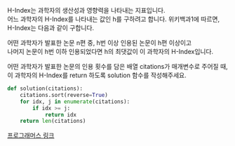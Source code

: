 H-Index는 과학자의 생산성과 영향력을 나타내는 지표입니다.   
어느 과학자의 H-Index를 나타내는 값인 h를 구하려고 합니다. 위키백과1에 따르면, H-Index는 다음과 같이 구합니다.

어떤 과학자가 발표한 논문 n편 중, h번 이상 인용된 논문이 h편 이상이고   
나머지 논문이 h번 이하 인용되었다면 h의 최댓값이 이 과학자의 H-Index입니다.

어떤 과학자가 발표한 논문의 인용 횟수를 담은 배열 citations가 매개변수로 주어질 때,   
이 과학자의 H-Index를 return 하도록 solution 함수를 작성해주세요.

```python
def solution(citations):
    citations.sort(reverse=True)
    for idx, j in enumerate(citations):
        if idx >= j:
            return idx
    return len(citations)
```

[프로그래머스 링크](https://programmers.co.kr/learn/courses/30/lessons/42747?language=python3)
